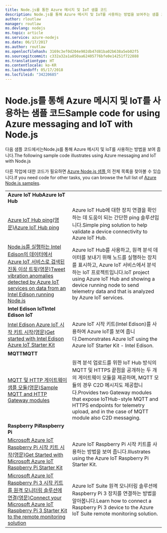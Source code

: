 ```yaml
---
title: Node.js를 통한 Azure 메시지 및 IoT 샘플 코드
description: Node.js를 통해 Azure 메시지 및 IoT를 사용하는 방법을 보여주는 샘플 코드
author: rloutlaw
manager: routlaw
ms.devlang: nodejs
ms.topic: article
ms.service: azure-nodejs
ms.date: 06/17/2017
ms.author: routlaw
ms.openlocfilehash: 3169c3ef0d204e902db47d81ba02b638a5eb02f5
ms.sourcegitcommit: c332a32a1a850aa62405776bfe0e14251f722888
ms.translationtype: HT
ms.contentlocale: ko-KR
ms.lasthandoff: 05/17/2018
ms.locfileid: "34220685"
---
```

# <a name="sample-code-for-using-azure-messaging-and-iot-with-nodejs"></a><span data-ttu-id="76314-103">Node.js를 통해 Azure 메시지 및 IoT를 사용하는 샘플 코드</span><span class="sxs-lookup"><span data-stu-id="76314-103">Sample code for using Azure messaging and IoT with Node.js</span></span>

<span data-ttu-id="76314-104">다음 샘플 코드에서는Node.js를 통해 Azure 메시지 및 IoT를 사용하는 방법을 보여 줍니다.</span><span class="sxs-lookup"><span data-stu-id="76314-104">The following sample code illustrates using Azure messaging and IoT with Node.js</span></span>

<span data-ttu-id="76314-105">다른 작업에 대한 코드가 필요하면 [Azure Node.js 샘플 ](https://azure.microsoft.com/resources/samples/?term=nodejs)의 전체 목록을 찾아볼 수 있습니다.</span><span class="sxs-lookup"><span data-stu-id="76314-105">If you need code for other tasks, you can browse the full list of [Azure Node.js samples](https://azure.microsoft.com/resources/samples/?term=nodejs).</span></span>

| | |
|---|---|
| <span data-ttu-id="76314-106">**Azure IoT Hub**</span><span class="sxs-lookup"><span data-stu-id="76314-106">**Azure IoT Hub**</span></span> ||
| [<span data-ttu-id="76314-107">Azure IoT Hub ping(영문)</span><span class="sxs-lookup"><span data-stu-id="76314-107">Azure IoT Hub ping</span></span>](https://github.com/Azure-Samples/iot-hub-node-ping) | <span data-ttu-id="76314-108">Azure IoT Hub에 대한 장치 연결을 확인하는 데 도움이 되는 간단한 ping 솔루션입니다.</span><span class="sxs-lookup"><span data-stu-id="76314-108">Simple ping solution to help validate a device connectivity to Azure IoT Hub.</span></span> |
| [<span data-ttu-id="76314-109">Node.js를 실행하는 Intel Edison의 데이터에서 Azure IoT 서비스로 검색된 진동 이상 트윗(영문)</span><span class="sxs-lookup"><span data-stu-id="76314-109">Tweet vibration anomalies detected by Azure IoT services on data from an Intel Edison running Node.js</span></span>](https://azure.microsoft.com/resources/samples/iot-hub-nodejs-intel-edison-vibration-anomaly-detection/) | <span data-ttu-id="76314-110">Azure IoT Hub를 사용하고, 원격 분석 데이터를 보내기 위해 노드를 실행하는 장치를 표시하고, Azure IoT 서비스에서 분석하는 IoT 프로젝트입니다.</span><span class="sxs-lookup"><span data-stu-id="76314-110">IoT project using Azure IoT Hub and showing a device running node to send telemetry data and that is analyzed by Azure IoT services.</span></span> |
| <span data-ttu-id="76314-111">**Intel Edison IoT**</span><span class="sxs-lookup"><span data-stu-id="76314-111">**Intel Edison IoT**</span></span> ||
| [<span data-ttu-id="76314-112">Intel Edison Azure IoT 시작 키트 시작(영문)</span><span class="sxs-lookup"><span data-stu-id="76314-112">Get started with Intel Edison Azure IoT Starter Kit</span></span>](https://github.com/Azure-Samples/iot-hub-node-intel-edison-getstartedkit) | <span data-ttu-id="76314-113">Azure IoT 시작 키트(Intel Edison)를 사용하여 Azure IoT를 보여 줍니다.</span><span class="sxs-lookup"><span data-stu-id="76314-113">Demonstrates Azure IoT using the Azure IoT Starter Kit - Intel Edison.</span></span> |
| <span data-ttu-id="76314-114">**MQTT**</span><span class="sxs-lookup"><span data-stu-id="76314-114">**MQTT**</span></span> ||
| [<span data-ttu-id="76314-115">MQTT 및 HTTP 게이트웨이 샘플 모듈(영문)</span><span class="sxs-lookup"><span data-stu-id="76314-115">Sample MQTT and HTTP Gateway modules</span></span>](https://github.com/Azure-Samples/iot-gateway-mqtt-http) | <span data-ttu-id="76314-116">원격 분석 업로드를 위한 IoT Hub 방식의 MQTT 및 HTTPS 끝점을 공개하는 두 개의 게이트웨이 모듈을 제공하며, MQTT 모듈의 경우 C2D 메시지도 제공합니다.</span><span class="sxs-lookup"><span data-stu-id="76314-116">Provides two Gateway modules that expose IoTHub-style MQTT and HTTPS endpoints for telemetry upload, and in the case of MQTT module also C2D messaging.</span></span> |
| <span data-ttu-id="76314-117">**Raspberry Pi**</span><span class="sxs-lookup"><span data-stu-id="76314-117">**Raspberry Pi**</span></span> ||
| [<span data-ttu-id="76314-118">Microsoft Azure IoT Raspberry Pi 시작 키트 시작(영문)</span><span class="sxs-lookup"><span data-stu-id="76314-118">Get Started with Microsoft Azure IoT Raspberry Pi Starter Kit</span></span>](https://github.com/Azure-Samples/iot-hub-node-raspberrypi-getting-started) | <span data-ttu-id="76314-119">Azure IoT Raspberry Pi 시작 키트를 사용하는 방법을 보여 줍니다.</span><span class="sxs-lookup"><span data-stu-id="76314-119">Illustrates using the Azure IoT Raspberry Pi Starter Kit.</span></span> |
| [<span data-ttu-id="76314-120">Microsoft Azure IoT Raspberry Pi 3 시작 키트를 원격 모니터링 솔루션에 연결(영문)</span><span class="sxs-lookup"><span data-stu-id="76314-120">Connect your Microsoft Azure IoT Raspberry Pi 3 Starter Kit to the remote monitoring solution</span></span>](https://azure.microsoft.com/resources/samples/iot-remote-monitoring-node-raspberrypi-getstartedkit/) | <span data-ttu-id="76314-121">Azure IoT Suite 원격 모니터링 솔루션에 Raspberry Pi 3 장치를 연결하는 방법을 알아봅니다.</span><span class="sxs-lookup"><span data-stu-id="76314-121">Learn how to connect a Raspberry Pi 3 device to the Azure IoT Suite remote monitoring solution.</span></span> |
